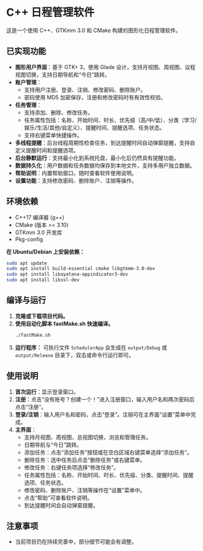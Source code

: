 # C++ 日程管理软件

这是一个使用 C++、GTKmm 3.0 和 CMake 构建的图形化日程管理软件。

## 已实现功能

*   **图形用户界面**：基于 GTK+ 3，使用 Glade 设计，支持月视图、周视图、议程视图切换，支持日期导航和“今日”跳转。
*   **账户管理**：
    *   支持用户注册、登录、注销、修改密码、删除账户。
    *   密码使用 MD5 加密保存，注册和修改密码时有有效性校验。
*   **任务管理**：
    *   支持添加、删除、修改任务。
    *   任务属性包括：名称、开始时间、时长、优先级（高/中/低）、分类（学习/娱乐/生活/其他/自定义）、提醒时间、提醒选项、任务状态。
    *   支持右键菜单快捷操作。
*   **多线程提醒**：后台线程周期性检查任务，到达提醒时间自动弹窗提醒，支持自定义提醒时间和提醒选项。
*   **后台静默运行**：支持最小化到系统托盘，最小化后仍然具有提醒功能。
*   **数据持久化**：用户数据和任务数据均保存到本地文件，支持多用户独立数据。
*   **帮助说明**：内置帮助窗口，随时查看软件使用说明。
*   **设置功能**：支持修改密码、删除账户、注销等操作。

## 环境依赖

*   C++17 编译器 (g++)
*   CMake (版本 >= 3.10)
*   GTKmm 3.0 开发库
*   Pkg-config

**在 Ubuntu/Debian 上安装依赖：**
```bash
sudo apt update
sudo apt install build-essential cmake libgtkmm-3.0-dev
sudo apt install libayatana-appindicator3-dev
sudo apt install libssl-dev
```

## 编译与运行

1.  **克隆或下载项目代码。**
2.  **使用自动化脚本 fastMake.sh 快速编译。**
    ```bash
    ./fastMake.sh
    ```
3.  **运行程序：**
    可执行文件 `SchedulerApp` 会生成在 `output/Debug` 或 `output/Release` 目录下，双击或命令行运行即可。

## 使用说明

1.  **首次运行**：显示登录窗口。
2.  **注册**：点击“没有账号？创建一个！”进入注册窗口，输入用户名和两次密码后点击“注册”。
3.  **登录/注销**：输入用户名和密码，点击“登录”。注销可在主界面“设置”菜单中完成。
4.  **主界面**：
    *   支持月视图、周视图、总视图切换，浏览和管理任务。
    *   日期导航与“今日”跳转。
    *   添加任务：点击“添加任务”按钮或在空白区域右键菜单选择“添加任务”。
    *   删除任务：选中任务后点击“删除任务”或右键菜单。
    *   修改任务：右键任务项选择“修改任务”。
    *   任务属性包括：名称、开始时间、时长、优先级、分类、提醒时间、提醒选项、任务状态。
    *   修改密码、删除账户、注销等操作在“设置”菜单中。
    *   点击“帮助”可查看软件说明。
    *   到达提醒时间会自动弹窗提醒。

## 注意事项

*   当前项目仍在持续完善中，部分细节可能会有调整。
